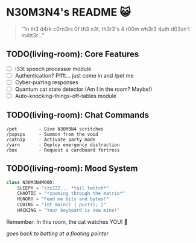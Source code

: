 # N30M3N4's README 😺

> "1n th3 d4rk c0rn3rs 0f th3 n3t, th3r3's 4 r00m wh3r3 4uth d03sn't m4tt3r..."

## TODO(living-room): Core Features
- [ ] l33t speech processor module
- [ ] Authentication? Pffft... just come in and /pet me
- [ ] Cyber-purring responses
- [ ] Quantum cat state detector (Am I in the room? Maybe!)
- [ ] Auto-knocking-things-off-tables module

## TODO(living-room): Chat Commands
```
/pet        - Give N30M3N4 scritches
/pspsps     - Summon from the void
/catnip     - Activate party mode
/yarn       - Deploy emergency distraction
/box        - Request a cardboard fortress
```

## TODO(living-room): Mood System
```python
class N30M3N4M00D:
    SLEEPY = "zzzZZZ... *tail twitch*"
    CHAOTIC = "*zooming through the matrix*"
    HUNGRY = "Feed me bits and bytes!"
    CODING = "int main() { purr(); }"
    HACKING = "Your keyboard is now mine!"
```

Remember: In this room, the cat watches YOU! 👀

*goes back to batting at a floating pointer*